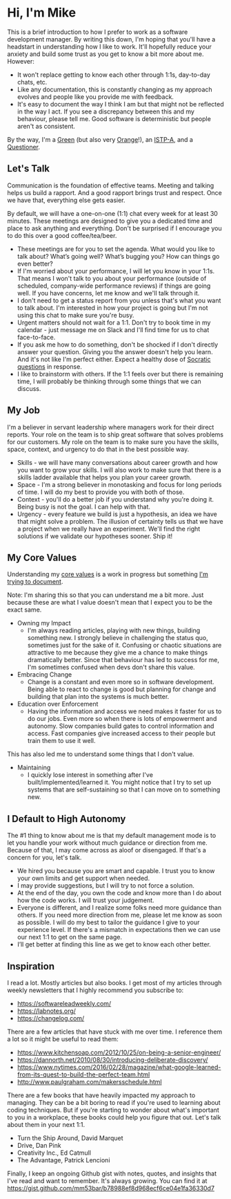# Hi, I'm Mike

This is a brief introduction to how I prefer to work as a software development manager. By writing this down, I'm hoping that you'll have a headstart in understanding how I like to work. It'll hopefully reduce your anxiety and build some trust as you get to know a bit more about me. However:

- It won't replace getting to know each other through 1:1s, day-to-day chats, etc.
- Like any documentation, this is constantly changing as my approach evolves and people like you provide me with feedback.
- It's easy to document the way I think I am but that might not be reflected in the way I act. If you see a discrepancy between this and my behaviour, please tell me. Good software is deterministic but people aren't as consistent.

By the way, I'm a [Green](https://my-personality-test.com/true-colours/green) (but also very [Orange](https://my-personality-test.com/true-colours/orange)!), an [ISTP-A](https://www.16personalities.com/istp-personality), and a [Questioner](https://quiz.gretchenrubin.com/questioner-result/).

## Let's Talk

Communication is the foundation of effective teams. Meeting and talking helps us build a rapport. And a good rapport brings trust and respect. Once we have that, everything else gets easier.

By default, we will have a one-on-one (1:1) chat every week for at least 30 minutes. These meetings are designed to give you a dedicated time and place to ask anything and everything. Don't be surprised if I encourage you to do this over a good coffee/tea/beer.

- These meetings are for you to set the agenda. What would you like to talk about? What’s going well? What’s bugging you? How can things go even better?
- If I'm worried about your performance, I will let you know in your 1:1s. That means I won't talk to you about your performance (outside of scheduled, company-wide performance reviews) if things are going well. If you have concerns, let me know and we'll talk through it.
- I don't need to get a status report from you unless that's what you want to talk about. I'm interested in how your project is going but I'm not using this chat to make sure you're busy.
- Urgent matters should not wait for a 1:1. Don't try to book time in my calendar - just message me on Slack and I'll find time for us to chat face-to-face.
- If you ask me how to do something, don't be shocked if I don't directly answer your question. Giving you the answer doesn't help you learn. And it's not like I'm perfect either. Expect a healthy dose of [Socratic questions](https://medium.com/@federicorenzo/the-socratic-method-of-coaching-2024733626a9) in response.
- I like to brainstorm with others. If the 1:1 feels over but there is remaining time, I will probably be thinking through some things that we can discuss.

## My Job

I'm a believer in servant leadership where managers work for their direct reports. Your role on the team is to ship great software that solves problems for our customers. My role on the team is to make sure you have the skills, space, context, and urgency to do that in the best possible way.

- Skills - we will have many conversations about career growth and how you want to grow your skills. I will also work to make sure that there is a skills ladder available that helps you plan your career growth.
- Space - I'm a strong believer in monotasking and focus for long periods of time. I will do my best to provide you with both of those.
- Context - you'll do a better job if you understand why you're doing it. Being busy is not the goal. I can help with that.
- Urgency - every feature we build is just a hypothesis, an idea we have that might solve a problem. The illusion of certainty tells us that we have a project when we really have an experiment. We'll find the right solutions if we validate our hypotheses sooner. Ship it!

## My Core Values

Understanding my [core values](https://scottjeffrey.com/personal-core-values/) is a work in progress but something [I'm trying to document](https://gist.github.com/mm53bar/19fba6319f56d0278e48a71a3b13b222).

Note: I'm sharing this so that you can understand me a bit more. Just because these are what I value doesn't mean that I expect you to be the exact same.

- Owning my Impact
  - I'm always reading articles, playing with new things, building something new. I strongly believe in challenging the status quo, sometimes just for the sake of it. Confusing or chaotic situations are attractive to me because they give me a chance to make things dramatically better. Since that behaviour has led to success for me, I'm sometimes confused when devs don't share this value.
- Embracing Change
  - Change is a constant and even more so in software development. Being able to react to change is good but planning for change and building that plan into the systems is much better.
- Education over Enforcement
  - Having the information and access we need makes it faster for us to do our jobs. Even more so when there is lots of empowerment and autonomy. Slow companies build gates to control information and access. Fast companies give increased access to their people but train them to use it well.

This has also led me to understand some things that I don't value.

- Maintaining
  - I quickly lose interest in something after I've built/implemented/learned it. You might notice that I try to set up systems that are self-sustaining so that I can move on to something new.

## I Default to High Autonomy

The #1 thing to know about me is that my default management mode is to let you handle your work without much guidance or direction from me. Because of that, I may come across as aloof or disengaged. If that's a concern for you, let's talk.

- We hired you because you are smart and capable. I trust you to know your own limits and get support when needed.
- I may provide suggestions, but I will try to not force a solution.
- At the end of the day, you own the code and know more than I do about how the code works. I will trust your judgement.
- Everyone is different, and I realize some folks need more guidance than others. If you need more direction from me, please let me know as soon as possible. I will do my best to tailor the guidance I give to your experience level. If there's a mismatch in expectations then we can use our next 1:1 to get on the same page.
- I’ll get better at finding this line as we get to know each other better.

## Inspiration

I read a lot. Mostly articles but also books. I get most of my articles through weekly newsletters that I highly recommend you subscribe to:

- https://softwareleadweekly.com/
- https://labnotes.org/
- https://changelog.com/

There are a few articles that have stuck with me over time. I reference them a lot so it might be useful to read them:

- https://www.kitchensoap.com/2012/10/25/on-being-a-senior-engineer/
- https://dannorth.net/2010/08/30/introducing-deliberate-discovery/
- https://www.nytimes.com/2016/02/28/magazine/what-google-learned-from-its-quest-to-build-the-perfect-team.html
- http://www.paulgraham.com/makersschedule.html

There are a few books that have heavily impacted my approach to managing. They can be a bit boring to read if you're used to learning about coding techniques. But if you're starting to wonder about what's important to you in a workplace, these books could help you figure that out. Let's talk about them in your next 1:1.

- Turn the Ship Around, David Marquet
- Drive, Dan Pink
- Creativity Inc., Ed Catmull
- The Advantage, Patrick Lencioni

Finally, I keep an ongoing Github gist with notes, quotes, and insights that I've read and want to remember. It's always growing. You can find it at https://gist.github.com/mm53bar/b78988ef8d968ecf6ce04e1fa36330d7
